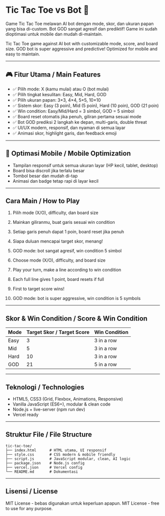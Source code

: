 # Tic Tac Toe vs Bot 🤖

Game Tic Tac Toe melawan AI bot dengan mode, skor, dan ukuran papan yang bisa di-custom. Bot GOD sangat agresif dan prediktif! Game ini sudah dioptimasi untuk mobile dan mudah di-maintain.

Tic Tac Toe game against AI bot with customizable mode, score, and board size. GOD bot is super aggressive and predictive! Optimized for mobile and easy to maintain.

---

## 🎮 Fitur Utama / Main Features

- ✅ Pilih mode: X (kamu mulai) atau O (bot mulai)
- ✅ Pilih tingkat kesulitan: Easy, Mid, Hard, GOD
- ✅ Pilih ukuran papan: 3×3, 4×4, 5×5, 10×10
- ✅ Sistem skor: Easy (3 poin), Mid (5 poin), Hard (10 poin), GOD (21 poin)
- ✅ Win condition: Easy/Mid/Hard = 3 simbol, GOD = 5 simbol
- ✅ Board reset otomatis jika penuh, giliran pertama sesuai mode
- ✅ Bot GOD prediksi 2 langkah ke depan, multi-garis, double threat
- ✅ UI/UX modern, responsif, dan nyaman di semua layar
- ✅ Animasi skor, highlight garis, dan feedback emoji

---

## 📱 Optimasi Mobile / Mobile Optimization

- Tampilan responsif untuk semua ukuran layar (HP kecil, tablet, desktop)
- Board bisa discroll jika terlalu besar
- Tombol besar dan mudah di-tap
- Animasi dan badge tetap rapi di layar kecil

---

## Cara Main / How to Play

1. Pilih mode (X/O), difficulty, dan board size
2. Mainkan giliranmu, buat garis sesuai win condition
3. Setiap garis penuh dapat 1 poin, board reset jika penuh
4. Siapa duluan mencapai target skor, menang!
5. GOD mode: bot sangat agresif, win condition 5 simbol

1. Choose mode (X/O), difficulty, and board size
2. Play your turn, make a line according to win condition
3. Each full line gives 1 point, board resets if full
4. First to target score wins!
5. GOD mode: bot is super aggressive, win condition is 5 symbols

---

## Skor & Win Condition / Score & Win Condition

| Mode   | Target Skor / Target Score | Win Condition |
|--------|---------------------------|--------------|
| Easy   | 3                         | 3 in a row   |
| Mid    | 5                         | 3 in a row   |
| Hard   | 10                        | 3 in a row   |
| GOD    | 21                        | 5 in a row   |

---

## Teknologi / Technologies

- HTML5, CSS3 (Grid, Flexbox, Animations, Responsive)
- Vanilla JavaScript (ES6+), modular & clean code
- Node.js + live-server (npm run dev)
- Vercel ready

---

## Struktur File / File Structure

```
tic-tac-toe/
├── index.html      # HTML utama, UI responsif
├── style.css       # CSS modern & mobile friendly
├── script.js       # JavaScript modular, clean, AI logic
├── package.json    # Node.js config
├── vercel.json     # Vercel config
└── README.md       # Dokumentasi
```

---

## Lisensi / License

MIT License - bebas digunakan untuk keperluan apapun.
MIT License - free to use for any purpose. 
